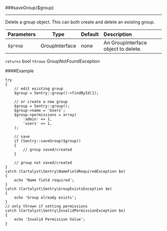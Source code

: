 <a id="saveGroup"></a>
###saveGroup($group)

----------

Delete a group object.  This can both create and delete an existing group.

Parameters                   | Type            | Default       | Description
:--------------------------- | :-------------: | :------------ | :--------------
`$group`                     | GroupInterface  | none          | An GroupInterface object to delete.

`returns` bool
`throws`  GroupNotFoundException

####Example

	try
	{
		// edit existing group
		$group = Sentry::group()->findById(1);

		// or create a new group
		$group = Sentry::group();
		$group->name = 'Users';
		$group->permissions = array(
			'admin' => 1,
			'users' => 1,
		);

		// save
		if (Sentry::saveGroup($group))
		{
			// group saved/created
		}

		// group not saved/created
	}
	catch (Cartalyst\Sentry\NameFieldRequiredException $e)
	{
		echo 'Name field required';
	}
	catch (Cartalyst\Sentry\GroupExistsException $e)
	{
		echo 'Group already exists';
	}
	// only thrown if setting permissions
	catch (Cartalyst\Sentry\InvalidPermissionException $e)
	{
		echo 'Invalid Permission Value';
	}